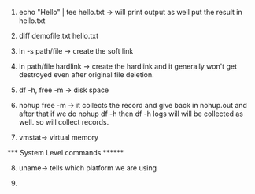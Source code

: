 
1. echo "Hello" | tee hello.txt -> will print output as well put the result in hello.txt

2. diff demofile.txt  hello.txt

3. ln -s path/file -> create the soft link

4. ln path/file hardlink -> create the hardlink and it generally won't get destroyed even after original file deletion.

5. df -h, free -m -> disk space

6. nohup free -m -> it collects the record and give back in nohup.out and after that if we do nohup df -h then df -h logs will will be collected as well. so will collect records.

7. vmstat-> virtual memory


*** System Level commands ******

8. uname-> tells which platform we are using

9. 
